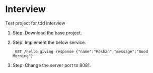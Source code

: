# Interview
Test project for tdd interview
1. Step: Download the base project.
2. Step: Implement the below service.

        GET /hello giving response {"name":"Roshan","message":"Good Morning"}

3. Step: Change the server port to 8081.